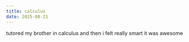 ```yaml
---
title: calculus
date: 2025-08-21
---
```


tutored my brother in calculus and then i felt really smart it was awesome